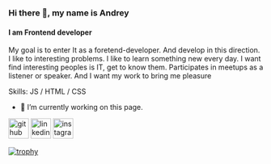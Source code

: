 ### Hi there 👋, my name is Andrey
#### I am Frontend developer
My goal is to enter It as a foretend-developer. And develop in this direction. I like to interesting problems. I like to learn something new every day. I want find interesting peoples is IT, get to know them. Participates in meetups as a listener or speaker. And I want my work to bring me pleasure

Skills: JS / HTML / CSS

- 🔭 I’m currently working on this page. 


[<img src='https://cdn.jsdelivr.net/npm/simple-icons@3.0.1/icons/github.svg' alt='github' height='40'>](https://github.com/https://github.com/bANSHEE-dev)  [<img src='https://cdn.jsdelivr.net/npm/simple-icons@3.0.1/icons/linkedin.svg' alt='linkedin' height='40'>](https://www.linkedin.com/in/https://www.linkedin.com/in/andrey-sankovich-2425a621a//)  [<img src='https://cdn.jsdelivr.net/npm/simple-icons@3.0.1/icons/instagram.svg' alt='instagram' height='40'>](https://www.instagram.com/https://www.instagram.com/banshee__dev//)  

[![trophy](https://github-profile-trophy.vercel.app/?username=https://github.com/bANSHEE-dev)](https://github.com/ryo-ma/github-profile-trophy)
